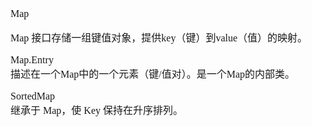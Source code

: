 <font face="SimSun" size=3>

Map   

Map 接口存储一组键值对象，提供key（键）到value（值）的映射。

Map.Entry   
描述在一个Map中的一个元素（键/值对）。是一个Map的内部类。

SortedMap   
继承于 Map，使 Key 保持在升序排列。


</font>